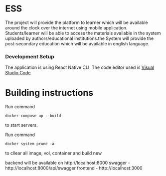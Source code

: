 # ESS

The project will provide the platform to learner which will be available around the clock over the internet using mobile application. Students/learner will be able to access the materials available in the system uploaded by authors/educational institutions.the System will provide the post-secondary education which will be available in english language.

### Development Setup

The application is using React Native CLI. The code editor used is [Visual Studio Code](https://code.visualstudio.com/)

# Building instructions

Run command

```
docker-compose up --build
```

to start servers.

Run command

```
docker system prune -a
```

to cllear all image, vol, container and build new

backend will be available on
http://localhost:8000
swagger - http://localhost:8000/api/swagger
frontend - http://localhost:3000
